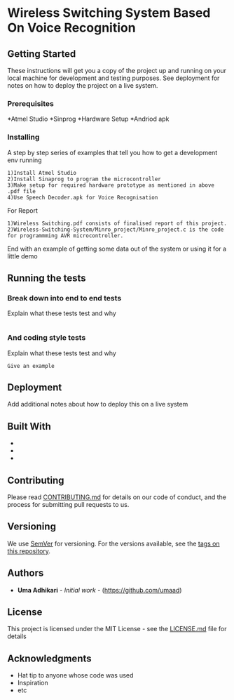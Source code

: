 # Wireless Switching System Based On Voice Recognition



## Getting Started

These instructions will get you a copy of the project up and running on your local machine for development and testing purposes. See deployment for notes on how to deploy the project on a live system.

### Prerequisites

*Atmel Studio
*Sinprog
*Hardware Setup
*Andriod apk



### Installing

A step by step series of examples that tell you how to get a development env running



```
1)Install Atmel Studio 
2)Install Sinaprog to program the microcontroller 
3)Make setup for required hardware prototype as mentioned in above .pdf file 
4)Use Speech Decoder.apk for Voice Recognisation

```

For Report

```
1)Wireless Switching.pdf consists of finalised report of this project. 
2)Wireless-Switching-System/Minro_project/Minro_project.c is the code for programmming AVR microcontroller.
```

End with an example of getting some data out of the system or using it for a little demo

## Running the tests



### Break down into end to end tests

Explain what these tests test and why

```

```

### And coding style tests

Explain what these tests test and why

```
Give an example
```

## Deployment

Add additional notes about how to deploy this on a live system

## Built With

* 
* 
* 

## Contributing

Please read [CONTRIBUTING.md](https://gist.github.com/umaad) for details on our code of conduct, and the process for submitting pull requests to us.

## Versioning

We use [SemVer](http://semver.org/) for versioning. For the versions available, see the [tags on this repository](https://github.com/your/project/tags). 

## Authors

* **Uma Adhikari** - *Initial work* - (https://github.com/umaad)


## License

This project is licensed under the MIT License - see the [LICENSE.md](LICENSE.md) file for details

## Acknowledgments

* Hat tip to anyone whose code was used
* Inspiration
* etc


